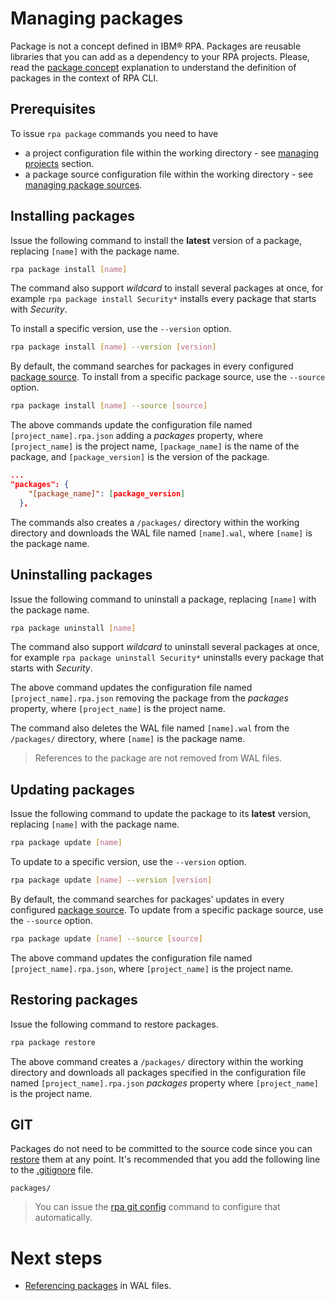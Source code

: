 # Managing packages
Package is not a concept defined in IBM® RPA. Packages are reusable libraries that you can add as a dependency to your RPA projects. Please, read the [package concept](concepts.md#package) explanation to understand the definition of packages in the context of RPA CLI.

## Prerequisites
To issue `rpa package` commands you need to have
* a project configuration file within the working directory - see [managing projects](guide/project.md) section.
* a package source configuration file within the working directory - see [managing package sources](guide/package-source.md).

## Installing packages
Issue the following command to install the **latest** version of a package, replacing `[name]` with the package name.
```bash
rpa package install [name]
```

The command also support *wildcard* to install several packages at once, for example `rpa package install Security*` installs every package that starts with *Security*.

To install a specific version, use the `--version` option.
```bash
rpa package install [name] --version [version]
```

By default, the command searches for packages in every configured [package source](guide/package-source.md). To install from a specific package source, use the `--source` option.
```bash
rpa package install [name] --source [source]
```

The above commands update the configuration file named `[project_name].rpa.json` adding a *packages* property, where `[project_name]` is the project name, `[package_name]` is the name of the package, and `[package_version]` is the version of the package.

```json
...
"packages": {
    "[package_name]": [package_version]
  },
```

The commands also creates a `/packages/` directory within the working directory and downloads the WAL file named `[name].wal`, where `[name]` is the package name.

## Uninstalling packages
Issue the following command to uninstall a package, replacing `[name]` with the package name.

```bash
rpa package uninstall [name]
```

The command also support *wildcard* to uninstall several packages at once, for example `rpa package uninstall Security*` uninstalls every package that starts with *Security*.

The above command updates the configuration file named `[project_name].rpa.json` removing the package from the *packages* property, where `[project_name]` is the project name.

The command also deletes the WAL file named `[name].wal` from the `/packages/` directory, where `[name]` is the package name.

> References to the package are not removed from WAL files.

## Updating packages
Issue the following command to update the package to its **latest** version, replacing `[name]` with the package name.
```bash
rpa package update [name]
```

To update to a specific version, use the `--version` option.
```bash
rpa package update [name] --version [version]
```

By default, the command searches for packages' updates in every configured [package source](guide/package-source.md). To update from a specific package source, use the `--source` option.
```bash
rpa package update [name] --source [source]
```

The above command updates the configuration file named `[project_name].rpa.json`, where `[project_name]` is the project name.

## Restoring packages
Issue the following command to restore packages.
```bash
rpa package restore
```

The above command creates a `/packages/` directory within the working directory and downloads all packages specified in the configuration file named `[project_name].rpa.json` *packages* property where `[project_name]` is the project name.

## GIT
Packages do not need to be committed to the source code since you can [restore](guide/package.md#restoring-packages) them at any point. It's recommended that you add the following line to the [.gitignore](https://git-scm.com/docs/gitignore) file.

```
packages/
```

> You can issue the [rpa git config](reference.md#rpa-git) command to configure that automatically.

# Next steps
* [Referencing packages](guide/execute-script.md) in WAL files.